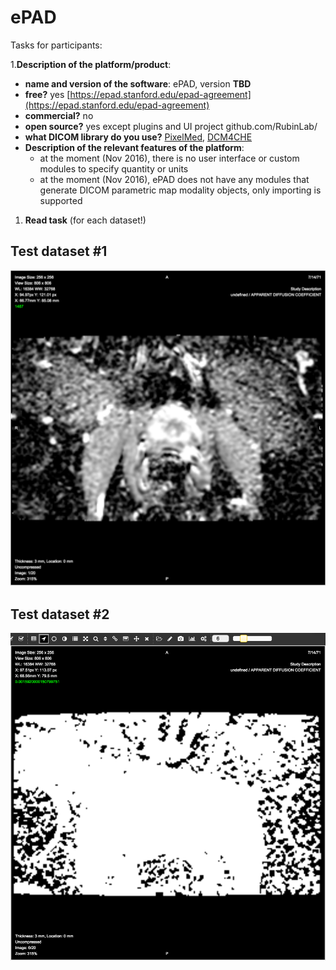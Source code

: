 # ePAD

Tasks for participants:

1.**Description of the platform/product**:

* **name and version of the software**: ePAD, version **TBD**
* **free?** yes [https://epad.stanford.edu/epad-agreement](https://epad.stanford.edu/epad-agreement)
* **commercial?** no
* **open source?** yes except plugins and UI project github.com/RubinLab/
* **what DICOM library do you use?** [PixelMed](http://www.pixelmed.com/), [DCM4CHE](http://www.dcm4che.org/)
* **Description of the relevant features of the platform**:
  * at the moment \(Nov 2016\), there is no user interface or custom modules  to specify quantity or units 
  * at the moment \(Nov 2016\), ePAD does not have any modules that generate DICOM parametric map modality objects, only importing is supported

1. **Read task** \(for each dataset!\)

## Test dataset \#1

![](../../.gitbook/assets/epad-pm-test1.png)

## Test dataset \#2

![](../../.gitbook/assets/epad-pm-test2.png)

